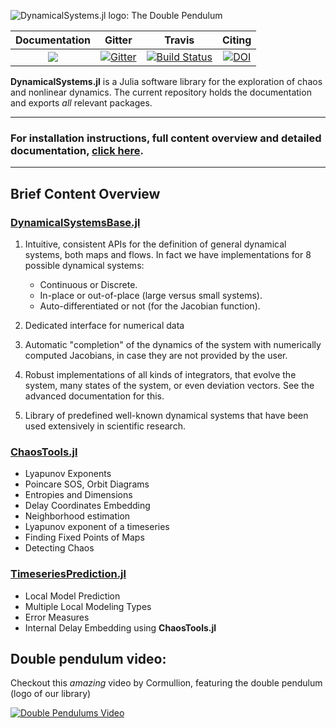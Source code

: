 ![DynamicalSystems.jl logo: The Double Pendulum](https://i.imgur.com/nFQFdB0.gif)

| **Documentation** | Gitter | Travis | Citing |
|:--------:|:-----:|:-----:|:----:|
|[![](https://img.shields.io/badge/docs-latest-blue.svg)](https://JuliaDynamics.github.io/DynamicalSystems.jl/latest) | [![Gitter](https://img.shields.io/gitter/room/nwjs/nw.js.svg)](https://gitter.im/JuliaDynamics/Lobby) | [![Build Status](https://travis-ci.org/JuliaDynamics/DynamicalSystems.jl.svg?branch=master)](https://travis-ci.org/JuliaDynamics/DynamicalSystems.jl) | [![DOI](http://joss.theoj.org/papers/10.21105/joss.00598/status.svg)](https://doi.org/10.21105/joss.00598)

**DynamicalSystems.jl** is a Julia software library for the exploration of chaos and nonlinear dynamics. The current repository holds the documentation and exports *all* relevant packages.

---

### **For installation instructions, full content overview and detailed documentation, [click here](https://juliadynamics.github.io/DynamicalSystems.jl/latest/).**

---

## Brief Content Overview
### [DynamicalSystemsBase.jl](https://juliadynamics.github.io/DynamicalSystems.jl/latest/definition/general/)   
1. Intuitive, consistent APIs for the definition of general dynamical systems, both maps and flows. In fact we have implementations for 8 possible dynamical systems:
    * Continuous or Discrete.
    * In-place or out-of-place (large versus small systems).
    * Auto-differentiated or not (for the Jacobian function).

4. Dedicated interface for numerical data
5. Automatic "completion" of the dynamics of the system with numerically computed Jacobians, in case they are not provided by the user.
4. Robust implementations of all kinds of integrators, that evolve the system,
   many states of the system, or even deviation vectors. See the advanced documentation for this.
6. Library of predefined well-known dynamical systems that have been used extensively in scientific research.


### [ChaosTools.jl](https://juliadynamics.github.io/DynamicalSystems.jl/latest/chaos/overview/)

* Lyapunov Exponents
* Poincare SOS, Orbit Diagrams
* Entropies and Dimensions
* Delay Coordinates Embedding
* Neighborhood estimation
* Lyapunov exponent of a timeseries
* Finding Fixed Points of Maps
* Detecting Chaos

### [TimeseriesPrediction.jl](https://juliadynamics.github.io/DynamicalSystems.jl/latest/tsprediction/localmodels/)

* Local Model Prediction
* Multiple Local Modeling Types
* Error Measures
* Internal Delay Embedding using **ChaosTools.jl**

## Double pendulum video:
Checkout this *amazing* video by Cormullion, featuring the double pendulum (logo of our library)

[![Double Pendulums Video](http://img.youtube.com/vi/vLDpLxU2fEg/0.jpg)](
https://www.youtube.com/watch?v=vLDpLxU2fEg)
